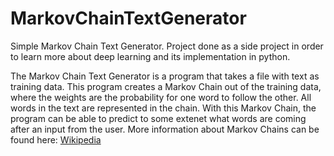 # MarkovChainTextGenerator
Simple Markov Chain Text Generator. Project done as a side project in order to learn more about deep learning and its implementation in python.

The Markov Chain Text Generator is a program that takes a file with text as training data. This program creates a Markov Chain out of the training data, where the weights are the probability for one word to follow the other. All words in the text are represented in the chain. With this Markov Chain, the program can be able to predict to some extenet what words are coming after an input from the user.
More information about Markov Chains can be found here: [Wikipedia](https://en.wikipedia.org/wiki/Markov_chain)
